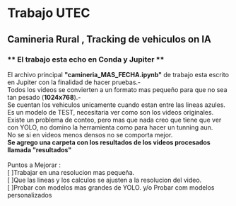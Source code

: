 # **Trabajo UTEC**<br>
## **Camineria Rural , Tracking de vehiculos on IA** <br>
### ** El trabajo esta echo en Conda y Jupiter **
El archivo principal **"camineria_MAS_FECHA.ipynb"** de trabajo esta escrito en Jupiter con la finalidad de hacer pruebas.-<br>
Todos los videos se convierten a un formato mas pequeño para que no sea tan pesado (**1024x768**).-<br>
Se cuentan los vehiculos unicamente cuando estan entre las lineas azules.<br>
Es un modelo de TEST, necesitaria ver como son los videos originales.<br>
Existe un problema de conteo, pero mas que nada creo que tiene que ver con YOLO, no domino la herramienta como para hacer un tunning aun. <br>
No se si en videos menos densos no se comporta mejor. <br>
**Se agrego una carpeta con los resultados de los videos procesados llamada "resultados"** <br><br>
Puntos a Mejorar :  
                  [ ]Trabajar en una resolucion mas pequeña.<br>
                  [ ]Que las lineas y los calculos se ajusten a la resolucion del video.<br>
                  [ ]Probar con modelos mas grandes de YOLO. y/o Probar com modelos personalizados <br>
                  
            
